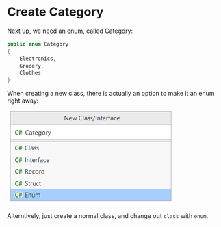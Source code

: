 # Create Category
Next up, we need an enum, called Category:

```csharp
public enum Category
{
    Electronics,
    Grocery,
    Clothes
}
```

When creating a new class, there is actually an option to make it an enum right away:

![img_11.png](img_11.png)

Alterntively, just create a normal class, and change out `class` with `enum`.